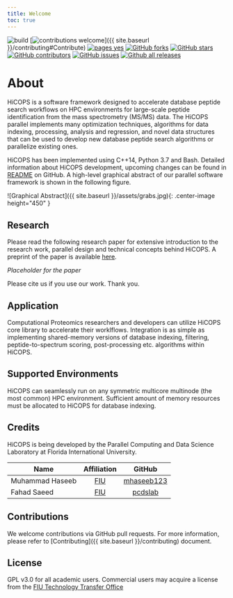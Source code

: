 ```yaml
---
title: Welcome
toc: true
---
```


![build](https://github.com/mhaseeb123/hicops/workflows/build/badge.svg) [![contributions welcome](https://img.shields.io/badge/contributions-welcome-brightgreen.svg?style=flat)]({{ site.baseurl }}/contributing#Contribute) [![pages yes](https://img.shields.io/badge/pages-yes-blue.svg)](https://mhaseeb123.github.io/hicops) [![GitHub forks](https://img.shields.io/github/forks/mhaseeb123/hicops.svg?style=social&label=Fork&maxAge=2592000)](https://GitHub.com/mhaseeb123/hicops/network/) [![GitHub stars](https://img.shields.io/github/stars/mhaseeb123/hicops.svg?style=social&label=Star&maxAge=2592000)](https://GitHub.com/mhaseeb123/hicops/stargazers/) [![GitHub contributors](https://img.shields.io/github/contributors/mhaseeb123/hicops.svg)](https://GitHub.com/mhaseeb123/hicops/graphs/contributors/) [![GitHub issues](https://img.shields.io/github/issues/mhaseeb123/hicops.svg)](https://GitHub.com/mhaseeb123/hicops/issues/) [![Github all releases](https://img.shields.io/github/downloads/mhaseeb123/hicops/total.svg)](https://GitHub.com/mhaseeb123/hicops/releases/)

# About

HiCOPS is a software framework designed to accelerate database peptide search workflows on HPC environments for large-scale peptide identification from the mass spectrometry (MS/MS) data. The HiCOPS parallel implements many optimization techniques, algorithms for data indexing, processing, analysis and regression, and novel data structures that can be used to develop new database peptide search algorithms or parallelize existing ones.

HiCOPS has been implemented using C++14, Python 3.7 and Bash. Detailed information about HiCOPS development, upcoming changes can be found in [README](https://github.com/mhaseeb123/hicops) on GitHub. A high-level graphical abstract of our parallel software framework is shown in the following figure.

![Graphical Abstract]({{ site.baseurl }}/assets/grabs.jpg){: .center-image height="450" }

## Research
Please read the following research paper for extensive introduction to the research work, parallel design and technical concepts behind HiCOPS. A preprint of the paper is available [here]().

*Placeholder for the paper*

Please cite us if you use our work. Thank you.

## Application
Computational Proteomics researchers and developers can utilize HiCOPS core library to accelerate their worklflows. Integration is as simple as implementing shared-memory versions of database indexing, filtering, peptide-to-spectrum scoring, post-processing etc. algorithms within HiCOPS.

## Supported Environments
HiCOPS can seamlessly run on any symmetric multicore multinode (the most common) HPC environment. Sufficient amount of memory resources must be allocated to HiCOPS for database indexing.

## Credits
HiCOPS is being developed by the Parallel Computing and Data Science Laboratory at Florida International University.

| Name               |                                        Affiliation                                        |                    GitHub                     |
| ------------------ | :---------------------------------------------------------------------------------------: | :-------------------------------------------: |
| Muhammad Haseeb       |       [FIU](https://tinyurl.com/mhaseeb22)       | [mhaseeb123](https://github.com/mhaseeb123) |
| Fahad Saeed           |       [FIU](https://saeedlab.cis.fiu.edu)       | [pcdslab](https://github.com/pcdslab)       |

## Contributions
We welcome contributions via GitHub pull requests. For more information, please refer to [Contributing]({{ site.baseurl }}/contributing) document.

## License
GPL v3.0 for all academic users. Commercial users may acquire a license from the [FIU Technology Transfer Office](http://research.fiu.edu/ored/)